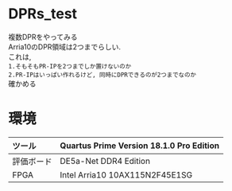 # DPRs_test
複数DPRをやってみる<br>
Arria10のDPR領域は2つまでらしい.<br>
これは, <br>
`1.そもそもPR-IPを2つまでしか置けないのか`<br>
`2.PR-IPはいっぱい作れるけど, 同時にDPRできるのが2つまでなのか`<br>
確かめる


# 環境
|ツール    |Quartus Prime Version 18.1.0 Pro Edition|
|:---------|:---------------------------------------|
|評価ボード|DE5a-Net DDR4 Edition                   |
|FPGA      |Intel Arria10 10AX115N2F45E1SG          |




